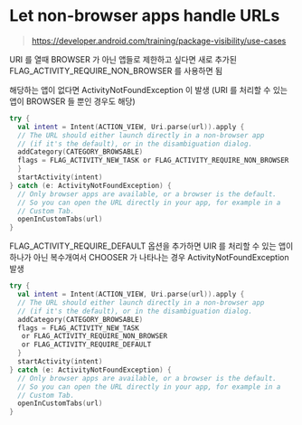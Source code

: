 

# Let non-browser apps handle URLs

> https://developer.android.com/training/package-visibility/use-cases

URI 를 열때 BROWSER 가 아닌 앱들로 제한하고 싶다면 
새로 추가된 FLAG_ACTIVITY_REQUIRE_NON_BROWSER 를 사용하면 됨

해당하는 앱이 없다면 ActivityNotFoundException 이 발생
(URI 를 처리할 수 있는 앱이 BROWSER 들 뿐인 경우도 해당)

```kotlin
try {  
  val intent = Intent(ACTION_VIEW, Uri.parse(url)).apply {  
  // The URL should either launch directly in a non-browser app 
  // (if it's the default), or in the disambiguation dialog.  
  addCategory(CATEGORY_BROWSABLE)  
  flags = FLAG_ACTIVITY_NEW_TASK or FLAG_ACTIVITY_REQUIRE_NON_BROWSER  
  }  
  startActivity(intent)  
} catch (e: ActivityNotFoundException) {  
  // Only browser apps are available, or a browser is the default.  
  // So you can open the URL directly in your app, for example in a 
  // Custom Tab.  
  openInCustomTabs(url)  
}
```

FLAG_ACTIVITY_REQUIRE_DEFAULT 옵션을 추가하면
UIR 를 처리할 수 있는 앱이 하나가 아닌 복수개여서 CHOOSER 가 나타나는 경우
ActivityNotFoundException 발생
 

```kotlin
try {  
  val intent = Intent(ACTION_VIEW, Uri.parse(url)).apply {  
  // The URL should either launch directly in a non-browser app 
  // (if it's the default), or in the disambiguation dialog.  
  addCategory(CATEGORY_BROWSABLE)  
  flags = FLAG_ACTIVITY_NEW_TASK
   or FLAG_ACTIVITY_REQUIRE_NON_BROWSER  
   or FLAG_ACTIVITY_REQUIRE_DEFAULT
  }  
  startActivity(intent)  
} catch (e: ActivityNotFoundException) {  
  // Only browser apps are available, or a browser is the default.  
  // So you can open the URL directly in your app, for example in a 
  // Custom Tab.  
  openInCustomTabs(url)  
}
```
<!--stackedit_data:
eyJoaXN0b3J5IjpbLTQwNjEzMjU4NV19
-->